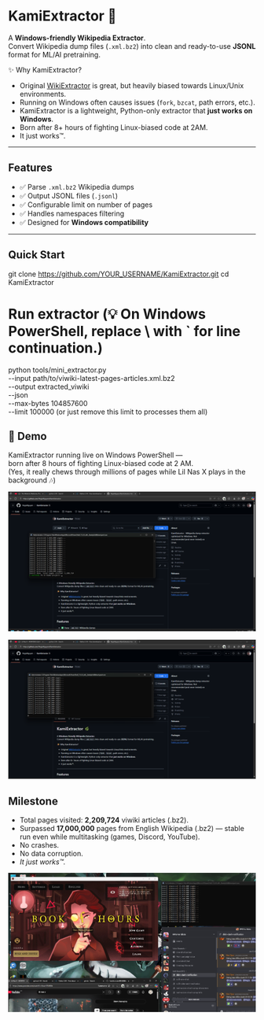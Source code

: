 # KamiExtractor 🌿

A **Windows-friendly Wikipedia Extractor**.  
Convert Wikipedia dump files (`.xml.bz2`) into clean and ready-to-use **JSONL** format for ML/AI pretraining.

✨ Why KamiExtractor?
- Original [WikiExtractor](https://github.com/attardi/wikiextractor) is great, but heavily biased towards Linux/Unix environments.
- Running on Windows often causes issues (`fork`, `bzcat`, path errors, etc.).
- KamiExtractor is a lightweight, Python-only extractor that **just works on Windows**.
- Born after 8+ hours of fighting Linux-biased code at 2AM.  
- It just works™.

---

## Features
- ✅ Parse `.xml.bz2` Wikipedia dumps
- ✅ Output JSONL files (`.jsonl`)
- ✅ Configurable limit on number of pages
- ✅ Handles namespaces filtering
- ✅ Designed for **Windows compatibility**

---

## Quick Start

git clone https://github.com/YOUR_USERNAME/KamiExtractor.git
cd KamiExtractor

# Run extractor (💡 On Windows PowerShell, replace \ with ` for line continuation.)

python tools/mini_extractor.py \
  --input path/to/viwiki-latest-pages-articles.xml.bz2 \
  --output extracted_viwiki \
  --json \
  --max-bytes 104857600 \
  --limit 100000 (or just remove this limit to processes them all) 

## 📸 Demo

KamiExtractor running live on Windows PowerShell —  
born after 8 hours of fighting Linux-biased code at 2 AM.  
(Yes, it really chews through millions of pages while Lil Nas X plays in the background 🎶)

![KamiExtractor processing 2.2M pages](assets/extractor_viwiki.png)

![KamiExtractor processing enwiki](assets/extractor_enwiki.png)

## Milestone  
- Total pages visited: **2,209,724** viwiki articles (.bz2).  
- Surpassed **17,000,000** pages from English Wikipedia (.bz2) — stable run even while multitasking (games, Discord, YouTube).  
- No crashes.  
- No data corruption.  
- *It just works™.*

![Gaming + Extractor](assets/extractor_multitasking.png)
